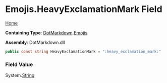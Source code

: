 # Emojis\.HeavyExclamationMark Field

[Home](../../../README.md)

**Containing Type**: [DotMarkdown](../../README.md)\.[Emojis](../README.md)

**Assembly**: DotMarkdown\.dll

```csharp
public const string HeavyExclamationMark = ":heavy_exclamation_mark:"
```

### Field Value

System\.[String](https://docs.microsoft.com/en-us/dotnet/api/system.string)